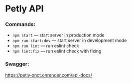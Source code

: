 # Petly API

### Commands:

- `npm start` &mdash; start server in production mode
- `npm run start:dev` &mdash; start server in development mode
- `npm run lint` &mdash; run eslint check
- `npm lint:fix` &mdash; run eslint check with fixing

### Swagger:

https://petly-xnct.onrender.com/api-docs/

